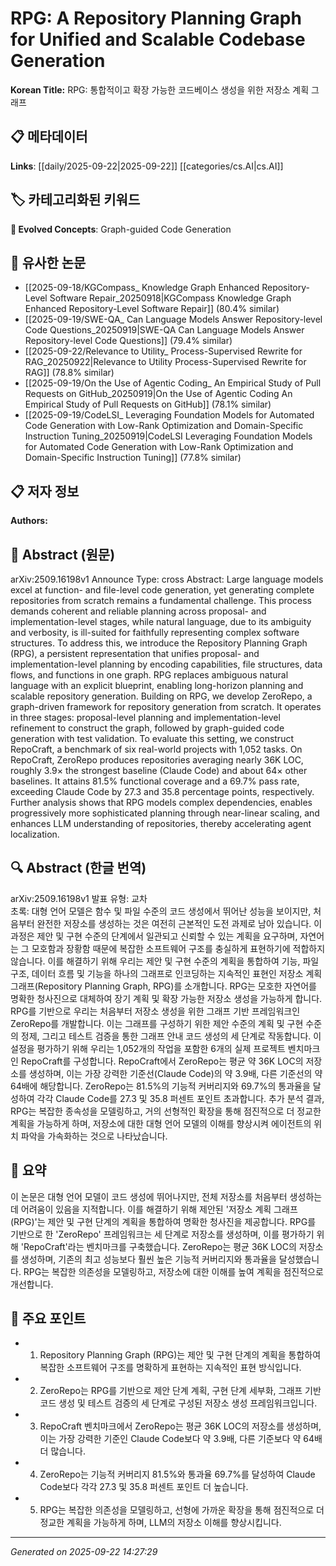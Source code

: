# RPG: A Repository Planning Graph for Unified and Scalable Codebase Generation

**Korean Title:** RPG: 통합적이고 확장 가능한 코드베이스 생성을 위한 저장소 계획 그래프

## 📋 메타데이터

**Links**: [[daily/2025-09-22|2025-09-22]] [[categories/cs.AI|cs.AI]]

## 🏷️ 카테고리화된 키워드
**🚀 Evolved Concepts**: Graph-guided Code Generation

## 🔗 유사한 논문
- [[2025-09-18/KGCompass_ Knowledge Graph Enhanced Repository-Level Software Repair_20250918|KGCompass Knowledge Graph Enhanced Repository-Level Software Repair]] (80.4% similar)
- [[2025-09-19/SWE-QA_ Can Language Models Answer Repository-level Code Questions_20250919|SWE-QA Can Language Models Answer Repository-level Code Questions]] (79.4% similar)
- [[2025-09-22/Relevance to Utility_ Process-Supervised Rewrite for RAG_20250922|Relevance to Utility Process-Supervised Rewrite for RAG]] (78.8% similar)
- [[2025-09-19/On the Use of Agentic Coding_ An Empirical Study of Pull Requests on GitHub_20250919|On the Use of Agentic Coding An Empirical Study of Pull Requests on GitHub]] (78.1% similar)
- [[2025-09-19/CodeLSI_ Leveraging Foundation Models for Automated Code Generation with Low-Rank Optimization and Domain-Specific Instruction Tuning_20250919|CodeLSI Leveraging Foundation Models for Automated Code Generation with Low-Rank Optimization and Domain-Specific Instruction Tuning]] (77.8% similar)

## 📋 저자 정보

**Authors:** 

## 📄 Abstract (원문)

arXiv:2509.16198v1 Announce Type: cross 
Abstract: Large language models excel at function- and file-level code generation, yet generating complete repositories from scratch remains a fundamental challenge. This process demands coherent and reliable planning across proposal- and implementation-level stages, while natural language, due to its ambiguity and verbosity, is ill-suited for faithfully representing complex software structures. To address this, we introduce the Repository Planning Graph (RPG), a persistent representation that unifies proposal- and implementation-level planning by encoding capabilities, file structures, data flows, and functions in one graph. RPG replaces ambiguous natural language with an explicit blueprint, enabling long-horizon planning and scalable repository generation. Building on RPG, we develop ZeroRepo, a graph-driven framework for repository generation from scratch. It operates in three stages: proposal-level planning and implementation-level refinement to construct the graph, followed by graph-guided code generation with test validation. To evaluate this setting, we construct RepoCraft, a benchmark of six real-world projects with 1,052 tasks. On RepoCraft, ZeroRepo produces repositories averaging nearly 36K LOC, roughly 3.9$\times$ the strongest baseline (Claude Code) and about 64$\times$ other baselines. It attains 81.5% functional coverage and a 69.7% pass rate, exceeding Claude Code by 27.3 and 35.8 percentage points, respectively. Further analysis shows that RPG models complex dependencies, enables progressively more sophisticated planning through near-linear scaling, and enhances LLM understanding of repositories, thereby accelerating agent localization.

## 🔍 Abstract (한글 번역)

arXiv:2509.16198v1 발표 유형: 교차  
초록: 대형 언어 모델은 함수 및 파일 수준의 코드 생성에서 뛰어난 성능을 보이지만, 처음부터 완전한 저장소를 생성하는 것은 여전히 근본적인 도전 과제로 남아 있습니다. 이 과정은 제안 및 구현 수준의 단계에서 일관되고 신뢰할 수 있는 계획을 요구하며, 자연어는 그 모호함과 장황함 때문에 복잡한 소프트웨어 구조를 충실하게 표현하기에 적합하지 않습니다. 이를 해결하기 위해 우리는 제안 및 구현 수준의 계획을 통합하여 기능, 파일 구조, 데이터 흐름 및 기능을 하나의 그래프로 인코딩하는 지속적인 표현인 저장소 계획 그래프(Repository Planning Graph, RPG)를 소개합니다. RPG는 모호한 자연어를 명확한 청사진으로 대체하여 장기 계획 및 확장 가능한 저장소 생성을 가능하게 합니다. RPG를 기반으로 우리는 처음부터 저장소 생성을 위한 그래프 기반 프레임워크인 ZeroRepo를 개발합니다. 이는 그래프를 구성하기 위한 제안 수준의 계획 및 구현 수준의 정제, 그리고 테스트 검증을 통한 그래프 안내 코드 생성의 세 단계로 작동합니다. 이 설정을 평가하기 위해 우리는 1,052개의 작업을 포함한 6개의 실제 프로젝트 벤치마크인 RepoCraft를 구성합니다. RepoCraft에서 ZeroRepo는 평균 약 36K LOC의 저장소를 생성하며, 이는 가장 강력한 기준선(Claude Code)의 약 3.9배, 다른 기준선의 약 64배에 해당합니다. ZeroRepo는 81.5%의 기능적 커버리지와 69.7%의 통과율을 달성하여 각각 Claude Code를 27.3 및 35.8 퍼센트 포인트 초과합니다. 추가 분석 결과, RPG는 복잡한 종속성을 모델링하고, 거의 선형적인 확장을 통해 점진적으로 더 정교한 계획을 가능하게 하며, 저장소에 대한 대형 언어 모델의 이해를 향상시켜 에이전트의 위치 파악을 가속화하는 것으로 나타났습니다.

## 📝 요약

이 논문은 대형 언어 모델이 코드 생성에 뛰어나지만, 전체 저장소를 처음부터 생성하는 데 어려움이 있음을 지적합니다. 이를 해결하기 위해 제안된 '저장소 계획 그래프(RPG)'는 제안 및 구현 단계의 계획을 통합하여 명확한 청사진을 제공합니다. RPG를 기반으로 한 'ZeroRepo' 프레임워크는 세 단계로 저장소를 생성하며, 이를 평가하기 위해 'RepoCraft'라는 벤치마크를 구축했습니다. ZeroRepo는 평균 36K LOC의 저장소를 생성하며, 기존의 최고 성능보다 훨씬 높은 기능적 커버리지와 통과율을 달성했습니다. RPG는 복잡한 의존성을 모델링하고, 저장소에 대한 이해를 높여 계획을 점진적으로 개선합니다.

## 🎯 주요 포인트

- 1. Repository Planning Graph (RPG)는 제안 및 구현 단계의 계획을 통합하여 복잡한 소프트웨어 구조를 명확하게 표현하는 지속적인 표현 방식입니다.

- 2. ZeroRepo는 RPG를 기반으로 제안 단계 계획, 구현 단계 세부화, 그래프 기반 코드 생성 및 테스트 검증의 세 단계로 구성된 저장소 생성 프레임워크입니다.

- 3. RepoCraft 벤치마크에서 ZeroRepo는 평균 36K LOC의 저장소를 생성하며, 이는 가장 강력한 기준인 Claude Code보다 약 3.9배, 다른 기준보다 약 64배 더 많습니다.

- 4. ZeroRepo는 기능적 커버리지 81.5%와 통과율 69.7%를 달성하여 Claude Code보다 각각 27.3 및 35.8 퍼센트 포인트 더 높습니다.

- 5. RPG는 복잡한 의존성을 모델링하고, 선형에 가까운 확장을 통해 점진적으로 더 정교한 계획을 가능하게 하며, LLM의 저장소 이해를 향상시킵니다.

---

*Generated on 2025-09-22 14:27:29*